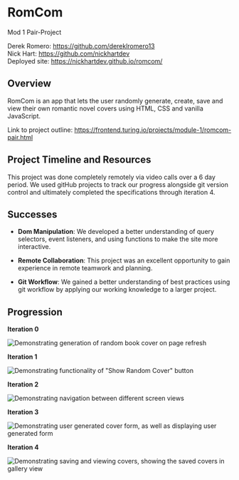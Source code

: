 # RomCom #

Mod 1 Pair-Project  

Derek Romero: https://github.com/dereklromero13  
Nick Hart: https://github.com/nickhartdev  
Deployed site: https://nickhartdev.github.io/romcom/

## Overview ##

RomCom is an app that lets the user randomly generate, create, save and view their own romantic novel covers using HTML, CSS and vanilla JavaScript.  

Link to project outline: https://frontend.turing.io/projects/module-1/romcom-pair.html

## Project Timeline and Resources ##

This project was done completely remotely via video calls over a 6 day period. We used gitHub projects to track our progress alongside git version control and ultimately completed the specifications through iteration 4.   

## Successes ##

- **Dom Manipulation**: We developed a better understanding of query selectors, event listeners, and using functions to make the site more interactive.

- **Remote Collaboration**: This project was an excellent opportunity to gain experience in remote teamwork and planning.

- **Git Workflow**: We gained a better understanding of best practices using git workflow by applying our working knowledge to a larger project.

## Progression ##

**Iteration 0**

![Demonstrating generation of random book cover on page refresh](https://user-images.githubusercontent.com/60753853/82389417-5a5a5f80-99f9-11ea-973c-2b716f10b641.gif)

**Iteration 1**

![Demonstrating functionality of "Show Random Cover" button](https://user-images.githubusercontent.com/60753853/82389473-8675e080-99f9-11ea-9fb4-9b0a2f4a3b20.gif)

**Iteration 2**

![Demonstrating navigation between different screen views](https://user-images.githubusercontent.com/60753853/82389474-883fa400-99f9-11ea-8287-42a3c99197ae.gif) 

**Iteration 3**

![Demonstrating user generated cover form, as well as displaying user generated form](https://user-images.githubusercontent.com/60753853/82389477-8a096780-99f9-11ea-9757-f81ecceb0edf.gif)

**Iteration 4**

![Demonstrating saving and viewing covers, showing the saved covers in gallery view](https://user-images.githubusercontent.com/60753853/82389482-8c6bc180-99f9-11ea-8576-c8eaadbbd30d.gif)
